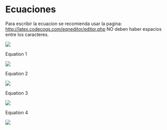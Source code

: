# Ecuaciones
Para escribir la ecuacion se recomienda usar la pagina: http://latex.codecogs.com/eqneditor/editor.php
NO deben haber espacios entre los caracteres.

<img src="https://latex.codecogs.com/svg.latex?\Large&space;ecuacion" />

Equation 1

<img src="https://latex.codecogs.com/svg.latex?\Large&space;Max_{x\geq0}\prod=\sum_{g}\sum_{i}\nu_{gi}Y_{gi}-\sum_{g}\sum_{i}_\delta_{gi}e^{\gamma_{gi}x_{gi,land}}-\sum_{g}\sum_{i}\sum_{j,j\neqland}\omega_{igi}x_{gij}" />

Equation 2

<img src="https://latex.codecogs.com/svg.latex?\Large&space;\sum_{i}x_{gij}\leq\:b_{gi}\;\forall_{g,j}\epsilon\left\{{land,}\right{water}\}" />


Equation 3

<img src="https://latex.codecogs.com/svg.latex?\Large&space;\sum_{m}xm_{g,m}\leq\:availwater\ast\,b_{water,g\:\forall\g}" />

Equation 4

<img src="https://latex.codecogs.com/svg.latex?\Large&space;ecuacion" />
